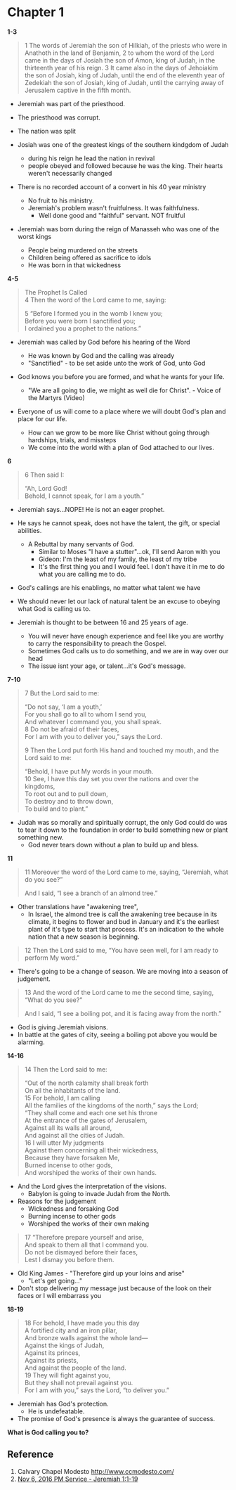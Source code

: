 # Chapter 1

**1-3**
> 1 The words of Jeremiah the son of Hilkiah, of the priests who were in Anathoth in the land of Benjamin, 2 to whom the word of the Lord came in the days of Josiah the son of Amon, king of Judah, in the thirteenth year of his reign. 3 It came also in the days of Jehoiakim the son of Josiah, king of Judah, until the end of the eleventh year of Zedekiah the son of Josiah, king of Judah, until the carrying away of Jerusalem captive in the fifth month.

- Jeremiah was part of the priesthood.
- The priesthood was corrupt.
- The nation was split
- Josiah was one of the greatest kings of the southern kindgdom of Judah
  - during his reign he lead the nation in revival
  - people obeyed and followed because he was the king. Their hearts weren't necessarily changed
- There is no recorded account of a convert in his 40 year ministry
  - No fruit to his ministry.
  - Jeremiah's problem wasn't fruitfulness. It was faithfulness.
    - Well done good and "faithful" servant. NOT fruitful

- Jeremiah was born during the reign of Manasseh who was one of the worst kings
  - People being murdered on the streets
  - Children being offered as sacrifice to idols
  - He was born in that wickedness

**4-5**
> The Prophet Is Called  
> 4 Then the word of the Lord came to me, saying:
>
> 5 “Before I formed you in the womb I knew you;  
> Before you were born I sanctified you;  
> I ordained you a prophet to the nations.”

- Jeremiah was called by God before his hearing of the Word
  - He was known by God and the calling was already
  - "Sanctified" - to be set aside unto the work of God, unto God

- God knows you before you are formed, and what he wants for your life.
  - "We are all going to die, we might as well die for Christ". - Voice of the Martyrs (Video)
- Everyone of us will come to a place where we will doubt God's plan and place for our life.
  - How can we grow to be more like Christ without going through hardships, trials, and missteps
  - We come into the world with a plan of God attached to our lives.

**6**
> 6 Then said I:
>
> “Ah, Lord God!  
> Behold, I cannot speak, for I am a youth.”

- Jeremiah says...NOPE! He is not an eager prophet.
- He says he cannot speak, does not have the talent, the gift, or special abilities.
  - A Rebuttal by many servants of God.
    - Similar to Moses "I have a stutter"...ok, I'll send Aaron with you
    - Gideon: I'm the least of my family, the least of my tribe
    - It's the first thing you and I would feel. I don't have it in me to do what you are calling me to do.
- God's callings are his enablings, no matter what talent we have
- We should never let our lack of natural talent be an excuse to obeying what God is calling us to.

- Jeremiah is thought to be between 16 and 25 years of age.
  - You will never have enough experience and feel like you are worthy to carry the responsibility to preach the Gospel.
  - Sometimes God calls us to do something, and we are in way over our head
  - The issue isnt your age, or talent...it's God's message.

**7-10**
> 7 But the Lord said to me:
>
>   “Do not say, ‘I am a youth,’  
>   For you shall go to all to whom I send you,  
>   And whatever I command you, you shall speak.  
>   8 Do not be afraid of their faces,  
>   For I am with you to deliver you,” says the Lord.
>
> 9 Then the Lord put forth His hand and touched my mouth, and the Lord said to me:
>
>   “Behold, I have put My words in your mouth.  
>   10 See, I have this day set you over the nations and over the kingdoms,  
>   To root out and to pull down,  
>   To destroy and to throw down,  
>   To build and to plant.”


- Judah was so morally and spiritually corrupt, the only God could do was to tear it down to the foundation in order to build something new or plant something new.
  - God never tears down without a plan to build up and bless.

**11**
> 11 Moreover the word of the Lord came to me, saying, “Jeremiah, what do you see?”
>
> And I said, “I see a branch of an almond tree.”

- Other translations have "awakening tree",
  - In Israel, the almond tree is call the awakening tree because in its climate, it begins to flower and bud in January and it's the earliest plant of it's type to start that process. It's an indication to the whole nation that a new season is beginning.

> 12 Then the Lord said to me, “You have seen well, for I am ready to perform My word.”

- There's going to be a change of season. We are moving into a season of judgement.

> 13 And the word of the Lord came to me the second time, saying, “What do you see?”
>
> And I said, “I see a boiling pot, and it is facing away from the north.”

- God is giving Jeremiah visions.
- In battle at the gates of city, seeing a boiling pot above you would be alarming.

**14-16**
> 14 Then the Lord said to me:
>
> “Out of the north calamity shall break forth  
> On all the inhabitants of the land.  
> 15 For behold, I am calling   
> All the families of the kingdoms of the north,” says the Lord;  
> “They shall come and each one set his throne  
> At the entrance of the gates of Jerusalem,  
> Against all its walls all around,  
> And against all the cities of Judah.  
> 16 I will utter My judgments  
> Against them concerning all their wickedness,  
> Because they have forsaken Me,  
> Burned incense to other gods,  
> And worshiped the works of their own hands.

- And the Lord gives the interpretation of the visions.
  - Babylon is going to invade Judah from the North.
- Reasons for the judgement
  * Wickedness and forsaking God
  * Burning incense to other gods
  * Worshiped the works of their own making


> 17 “Therefore prepare yourself and arise,  
> And speak to them all that I command you.  
> Do not be dismayed before their faces,  
> Lest I dismay you before them.  

- Old King James - "Therefore gird up your loins and arise"
  - "Let's get going..."
- Don't stop delivering my message just because of the look on their faces or I will embarrass you

**18-19**
> 18 For behold, I have made you this day  
> A fortified city and an iron pillar,  
> And bronze walls against the whole land—  
> Against the kings of Judah,  
> Against its princes,  
> Against its priests,  
> And against the people of the land.  
> 19 They will fight against you,  
> But they shall not prevail against you.  
> For I am with you,” says the Lord, “to deliver you.”  

- Jeremiah has God's protection.
  - He is undefeatable.
- The promise of God's presence is always the guarantee of success.


**What is God calling you to?**


## Reference
1. Calvary Chapel Modesto http://www.ccmodesto.com/
  1. [Nov 6, 2016 PM Service - Jeremiah 1:1-19](https://vimeo.com/190798846)

